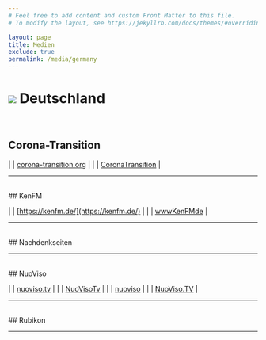 ```yaml
---
# Feel free to add content and custom Front Matter to this file.
# To modify the layout, see https://jekyllrb.com/docs/themes/#overriding-theme-defaults

layout: page
title: Medien
exclude: true
permalink: /media/germany
---
```


# <img src="{{site.baseurl}}/assets/img/flaggen/de.png"> Deutschland

<br/>

## Corona-Transition

| <i class="fas fa-globe"></i> | [corona-transition.org](https://corona-transition.org) |
| <i class="fab fa-telegram"></i> | [CoronaTransition](https://t.me/CoronaTransition) |

---

<br/>
## KenFM

| <i class="fas fa-globe"></i> | [https://kenfm.de/](https://kenfm.de/) |
| <i class="fab fa-youtube"></i>  | [wwwKenFMde](https://www.youtube.com/user/wwwKenFMde) |

---

<br/>
## Nachdenkseiten

---

<br/>
## NuoViso

| <i class="fas fa-globe"></i>    | [nuoviso.tv](https://nuoviso.tv/) |
| <i class="fab fa-youtube"></i>  | [NuoVisoTv](https://www.youtube.com/user/NuoVisoTv) |
| <i class="fab fa-telegram"></i> | [nuoviso](https://t.me/nuoviso) |
| <i class="fab fa-facebook"></i> | [NuoViso.TV](https://www.facebook.com/NuoViso.TV/) |

---

<br/>
## Rubikon

---

<br/>
